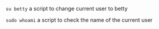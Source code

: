 `su betty` a script to change current user to betty

`sudo whoami` a script to check the name of the current user

